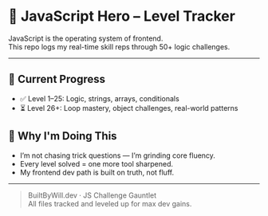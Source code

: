 # 🧠 JavaScript Hero – Level Tracker

JavaScript is the operating system of frontend.  
This repo logs my real-time skill reps through 50+ logic challenges.

---

## 🧩 Current Progress
- ✅ Level 1–25: Logic, strings, arrays, conditionals
- ⏳ Level 26+: Loop mastery, object challenges, real-world patterns

## 📍 Why I'm Doing This
- I’m not chasing trick questions — I’m grinding core fluency.
- Every level solved = one more tool sharpened.
- My frontend dev path is built on truth, not fluff.

---

> BuiltByWill.dev · JS Challenge Gauntlet  
> All files tracked and leveled up for max dev gains.
